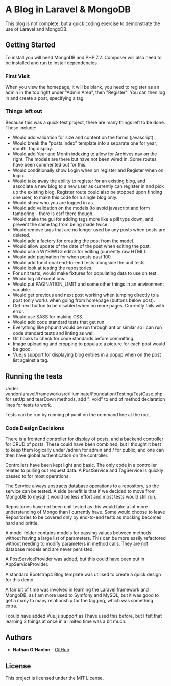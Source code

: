 # A Blog in Laravel & MongoDB

This blog is not complete, but a quick coding exercise to demonstrate the use of Laravel and MongoDB.

## Getting Started

To install you will need MongoDB and PHP 7.2. Composer will also need to be installed and run to install dependencies.

### First Visit

When you view the homepage, it will be blank, you need to register as an admin in the top right under "Admin Area", then
 "Register".
You can then log in and create a post, specifying a tag.

### Things left out

Because this was a quick test project, there are many things left to be done. These include:

- Would add validation for size and content on the forms (javascript).
- Would break the "posts.index" template into a separate one for year, month, tag display.
- Would add Year and Month indexing to allow for Archives nav on the right. The models are there but have not been wired
   in. Some routes have been commented out for this.
- Would conditionally show Login when on register and Register when on login.
- Would take away the ability to register for an existing blog, and associate a new blog to a new user as currently 
   can register in and pick up the existing blog. Register route could also be stopped upon finding one user, to make
   this code for a single blog only.
- Would show who you are logged in as.
- Would add validation on the models (to avoid javascript and form tampering - there is csrf there though.
- Would make the gui for adding tags more like a pill type down, and prevent the same tag from being made twice.
- Would remove tags that are no longer used by any posts when posts are deleted.
- Would add a factory for creating the post from the model.
- Would allow update of the date of the post when editing the post.
- Would use a WYSIWUG editor for editing (currently raw HTML).
- Would add pagination for when posts past 100.
- Would add functional end-to-end tests alongside the unit tests.
- Would look at testing the repositories.
- For unit tests, would make fixtures for populating data to use on test.
- Would log all exceptions.
- Would put PAGINATION_LIMIT and some other things in an environment variable.
- Would get previous and next post working when jumping directly to a post (only works when going from homepage (buttons below post).
- Get next button to be disabled when no more pages. Currently fails with error.
- Would use SASS for making CSS.
- Would add code standard tests that get run.
- Everything like phpunit would be run through ant or similar so I can run code standard tests and linting as well.
- Git hooks to check for code standards before committing.
- Image uploading and cropping to populate a picture for each post would be good.
- Vue.js support for displaying blog entries in a popup when on the post list against a tag.

## Running the tests

Under vendor/laravel/framework/src/Illuminate/Foundation/Testing/TestCase.php for setUp and tearDown methods, add ": void" to end of method declaration lines for tests to work.

Tests can be run by running phpunit on the command line at the root.

### Code Design Decisions

There is a frontend controller for display of posts, and a backend controller for CRUD of posts. These could have been
 combined, but I thought it best to keep them logically under /admin for admin and / for public, and one can then have
 global authentication on the controller.

Controllers have been kept light and basic. The only code in a controller relates to pulling out request data. 
 A PostService and TagService is quickly passed to for most operations.
 
The Service always abstracts database operations to a repository, so the service can be tested. A side benefit is that if
 we decided to move from MongoDB to mysql it would be less effort and most tests would still run.

Repositories have not been unit tested as this would take a lot more understanding of Mongo than I currently have.
 Some would choose to leave Repositories to be covered only by end-to-end tests as mocking becomes hard and brittle.

A model folder contains models for passing values between methods without having a large list of parameters. This can be
more easily refactored without needing to modify parameters in method calls. They are not database models and
are never persisted.

A PostServiceProvider was added, but this could have been put in AppServiceProvider.

A standard Bootstrap4 Blog template was utilised to create a quick design for this demo.

A fair bit of time was involved in learning the Laravel framework and MongoDB, as I am more used to Symfony and MySQL,
but it was good to get a many to many relationship for the tagging, which was something extra.

I could have added Vue.js support as I have used this before, but I felt that learning 3 things at once in a limited
time was a bit much.

## Authors

* **Nathan O'Hanlon** - [GitHub](https://github.com/nathanlon)

## License

This project is licensed under the MIT License.

